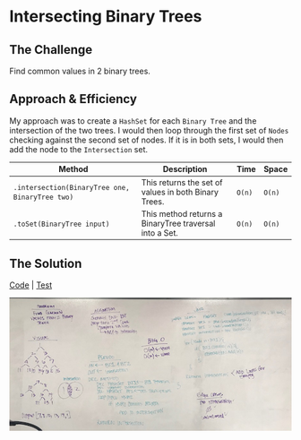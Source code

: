 # Intersecting Binary Trees
## The Challenge
Find common values in 2 binary trees.

## Approach & Efficiency
My approach was to create a `HashSet` for each `Binary Tree` and the intersection of the two trees. I would then loop through the first set of `Nodes` checking against the second set of nodes. If it is in both sets, I would then add the node to the `Intersection` set.

Method | Description | Time | Space
--- | --- | ---- | ----
`.intersection(BinaryTree one, BinaryTree two)` | This returns the set of values in both Binary Trees. | `O(n)` | `O(n)`
`.toSet(BinaryTree input)` | This method returns a BinaryTree traversal into a Set. | `O(n)` | `O(n)`

## The Solution
[Code](../src/main/java/hashTable/treeIntersection) | [Test](../src/test/java/hashTable/treeIntersection)

![White Board Solution](../assets/hashtable_intersection.JPG)